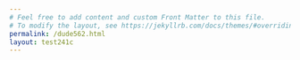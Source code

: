 ```yaml
---
# Feel free to add content and custom Front Matter to this file.
# To modify the layout, see https://jekyllrb.com/docs/themes/#overriding-theme-defaults
permalink: /dude562.html
layout: test241c
---
```

